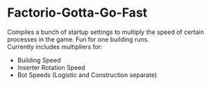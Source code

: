 # Factorio-Gotta-Go-Fast
Compiles a bunch of startup settings to multiply the speed of certain processes in the game. Fun for one building runs.  
Currently includes multipliers for:  
* Building Speed
* Inserter Rotation Speed
* Bot Speeds (Logistic and Construction separate)
